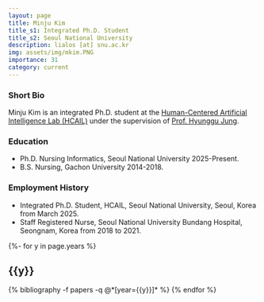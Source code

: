 ```yaml
---
layout: page
title: Minju Kim
title_s1: Integrated Ph.D. Student
title_s2: Seoul National University
description: lialos [at] snu.ac.kr
img: assets/img/mkim.PNG
importance: 31
category: current
---
```


### Short Bio
<p>Minju Kim is an integrated Ph.D. student at the <a href="https://hcail.snu.ac.kr">Human-Centered Artificial Intelligence Lab (HCAIL)</a> under the supervision of <a href="http://hyunggujung.com">Prof. Hyunggu Jung</a>.
</p>

### Education
<ul>
<li>Ph.D. Nursing Informatics, Seoul National University 2025-Present.</li>
<li>B.S. Nursing, Gachon University 2014-2018.</li>
</ul>

### Employment History
<ul>
<li>Integrated Ph.D. Student, HCAIL, Seoul National University, Seoul, Korea from March 2025.</li>
<li>Staff Registered Nurse, Seoul National University Bundang Hospital, Seongnam, Korea from 2018 to 2021.</li>
</ul>

<!-- For more information, visit Kim's [personal website](https://hcail.snu.ac.kr). -->

<!-- _pages/publications.md -->
<div class="publications">

{%- for y in page.years %}
  <h2 class="year">{{y}}</h2>
  {% bibliography -f papers -q @*[year={{y}}]* %}
{% endfor %}

</div>
